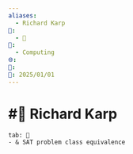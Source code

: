 ```yaml
---
aliases:
  - Richard Karp
📁:
  - 👤
👤:
  - Computing
🌐: 
📝: 
📅: 2025/01/01
---
```

# #👤 Richard Karp

```tabs
tab: 👤
- & SAT problem class equivalence
```
